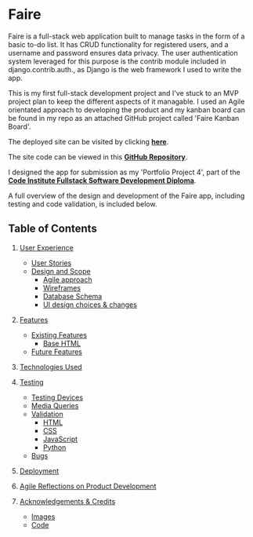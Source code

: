 # **Faire**

Faire is a full-stack web application built to manage tasks in the form of a basic to-do list. It has CRUD functionality for registered users, and a username and password ensures data privacy. The user authentication system leveraged for this purpose is the contrib module included in django.contrib.auth., as Django is the web framework I used to write the app. 

This is my first full-stack development project and I've stuck to an MVP project plan to keep the different aspects of it managable. I used an Agile orientated approach to developing the product and my kanban board can be found in my repo as an attached GitHub project called 'Faire Kanban Board'.

The deployed site can be visited by clicking [**here**](https://faire.herokuapp.com/).

The site code can be viewed in this [**GitHub Repository**](https://https://github.com/farah-maria/Faire).

I designed the app for submission as my 'Portfolio Project 4', part of the [**Code Institute Fullstack Software Development Diploma**](https://codeinstitute.net/ie/full-stack-software-development-diploma/).

A full overview of the design and development of the Faire app, including testing and code validation, is included below.

## **Table of Contents**

1. [User Experience](#user-experience)
    - [User Stories](#user-stories)
    - [Design and Scope](#design-and-scope)
        * [Agile approach](#agile)
        * [Wireframes](#wireframes)
        * [Database Schema](#database-schema)
        * [UI design choices & changes](#ui-design-choices)

2. [Features](#features)
    - [Existing Features](#existing-features)
        * [Base HTML](#base-html)
    - [Future Features](#future-features)

3. [Technologies Used](#technologies-used)

4. [Testing](#testing)
    - [Testing Devices](#testing-devices)
    - [Media Queries](#media-queries)
    - [Validation](#validation)
        * [HTML](#html)
        * [CSS](#css)
        * [JavaScript](#javascript)
        * [Python](#python)
    - [Bugs](#bugs)

5. [Deployment](#deployment)
6. [Agile Reflections on Product Development](#agile-reflections)
7. [Acknowledgements & Credits](#acknowledgements-and-credits)
    - [Images](#images)
    - [Code](#code)
